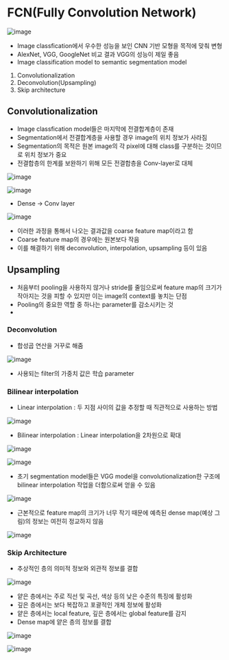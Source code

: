 # FCN(Fully Convolution Network)

![image](https://user-images.githubusercontent.com/80622859/212460633-394dbd92-faed-4a90-9c94-dcbf7ed1b2a3.png)

- Image classfication에서 우수한 성능을 보인 CNN 기반 모형을 목적에 맞춰 변형
- AlexNet, VGG, GoogleNet 비교 결과 VGG의 성능이 제일 좋음
- Image classification model to semantic segmentation model
1. Convolutionalization
2. Deconvolution(Upsampling)
3. Skip architecture

## Convolutionalization
- Image classfication model들은 마지막에 전결합계층이 존재
- Segmentation에서 전결합계층을 사용할 경우 image의 위치 정보가 사라짐
- Segmentation의 목적은 원본 image의 각 pixel에 대해 class를 구분하는 것이므로 위치 정보가 중요
- 전결합층의 한계를 보완하기 위해 모든 전결합층을 Conv-layer로 대체

![image](https://user-images.githubusercontent.com/80622859/212460763-178c2562-8d73-4d80-8eca-897dc3069eec.png)

![image](https://user-images.githubusercontent.com/80622859/212460769-7afa0842-571b-4d1c-8d4b-baa228103f8c.png)

- Dense -> Conv layer

![image](https://user-images.githubusercontent.com/80622859/212460793-d87b0908-f72d-42cb-b56d-c22fabc43138.png)

- 이러한 과정을 통해서 나오는 결과값을 coarse feature map이라고 함
- Coarse feature map의 경우에는 원본보다 작음
- 이를 해결하기 위해 deconvolution, interpolation, upsampling 등이 있음

## Upsampling
- 처음부터 pooling을 사용하지 않거나 stride를 줄임으로써 feature map의 크기가 작아지는 것을 피할 수 있지만 이는 image의 context를 놓치는 단점
- Pooling의 중요한 역할 중 하나는 parameter를 감소시키는 것
- 
### Deconvolution
- 합성곱 연산을 거꾸로 해줌

![image](https://user-images.githubusercontent.com/80622859/212461178-b86d71a8-a656-4efc-96c6-cc2dc035847e.png)

- 사용되는 filter의 가중치 값은 학습 parameter

### Bilinear interpolation
- Linear interpolation : 두 지점 사이의 값을 추정할 때 직관적으로 사용하는 방법

![image](https://user-images.githubusercontent.com/80622859/212461131-a6b1dea4-c7e4-48c8-bfe7-db49eaf67081.png)

- Bilinear interpolation : Linear interpolation을 2차원으로 확대

![image](https://user-images.githubusercontent.com/80622859/212461145-4a3f9345-8041-4c4e-993d-e82352c733cd.png)

![image](https://user-images.githubusercontent.com/80622859/212461162-1e51e348-fd37-40c2-8f63-ae1aee3dafc6.png)

- 초기 segmentation model들은 VGG model을 convolutionalization한 구조에 bilinear interpolation 작업을 더함으로써 얻을 수 있음

![image](https://user-images.githubusercontent.com/80622859/212461220-1921201e-0acc-4392-a781-e711ee5a8e4e.png)

- 근본적으로 feature map의 크기가 너무 작기 때문에 예측된 dense map(예상 그림)의 정보는 여전히 정교하지 않음

![image](https://user-images.githubusercontent.com/80622859/212461240-43dc8f3d-b327-40e5-8544-a7bf97b0884a.png)

### Skip Architecture

- 추상적인 층의 의미적 정보와 외관적 정보를 결합

![image](https://user-images.githubusercontent.com/80622859/212461313-5c44c0dc-4e0b-4787-9a2f-bc672af18863.png)

- 얕은 층에서는 주로 직선 및 곡선, 색상 등의 낮은 수준의 특징에 활성화
- 깊은 층에서는 보다 복잡하고 포괄적인 개체 정보에 활성화
- 얕은 층에서는 local feature, 깊은 층에서는 global feature를 감지
- Dense map에 얕은 층의 정보를 결합

![image](https://user-images.githubusercontent.com/80622859/212461372-4b737d93-4efb-4781-83da-449adf356d7f.png)

![image](https://user-images.githubusercontent.com/80622859/212461393-bc05286e-a8df-4d86-88b4-61b08f0bfaa6.png)


